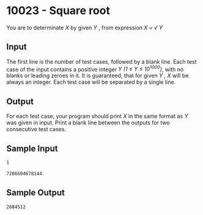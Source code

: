 # 10023 - Square root

You are to determinate *X* by given *Y* , from expression *X = √ Y*


## Input

The first line is the number of test cases, followed by a blank line.
Each test case of the input contains a positive integer *Y (1 ≤ Y ≤ 10<sup>1000</sup>)*, with no 
blanks or leading zeroes in it.
It is guaranteed, that for given *Y , X* will be always an integer.
Each test case will be separated by a single line.


## Output

For each test case, your program should print *X* in the same format as *Y* was given in input.
Print a blank line between the outputs for two consecutive test cases.


## Sample Input

```bash
1

7206604678144
```

## Sample Output

```bash
2684512
```
